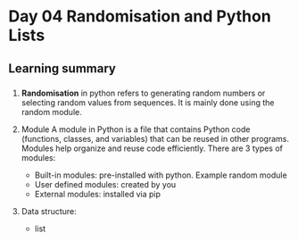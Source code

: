 # **Day 04 Randomisation and Python Lists**

## Learning summary

###
1. **Randomisation** in python refers to generating random numbers or selecting random values from sequences. It is mainly done using the random module.

2. Module
A module in Python is a file that contains Python code (functions, classes, and variables) that can be reused in other programs. Modules help organize and reuse code efficiently.
There are 3 types of modules:
    -  Built-in modules: pre-installed with python. Example random module
    -  User defined modules: created by you
    -  External modules: installed via pip

3. Data structure:
    - list